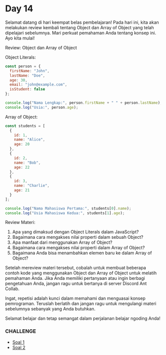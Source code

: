 # Day 14

Selamat datang di hari keempat belas pembelajaran! Pada hari ini, kita akan melakukan review kembali tentang Object dan Array of Object yang telah dipelajari sebelumnya. Mari perkuat pemahaman Anda tentang konsep ini. Ayo kita mulai!

Review: Object dan Array of Object

Object Literals:

```javascript
const person = {
  firstName: "John",
  lastName: "Doe",
  age: 30,
  email: "john@example.com",
  isStudent: false
};

console.log("Nama Lengkap:", person.firstName + " " + person.lastName);
console.log("Usia:", person.age);
```

Array of Object:

```javascript
const students = [
  {
    id: 1,
    name: "Alice",
    age: 20
  },
  {
    id: 2,
    name: "Bob",
    age: 22
  },
  {
    id: 3,
    name: "Charlie",
    age: 21
  }
];

console.log("Nama Mahasiswa Pertama:", students[0].name);
console.log("Usia Mahasiswa Kedua:", students[1].age);
```

Review Materi:

1. Apa yang dimaksud dengan Object Literals dalam JavaScript?
2. Bagaimana cara mengakses nilai properti dalam sebuah Object?
3. Apa manfaat dari menggunakan Array of Object?
4. Bagaimana cara mengakses nilai properti dalam Array of Object?
5. Bagaimana Anda bisa menambahkan elemen baru ke dalam Array of Object?

Setelah mereview materi tersebut, cobalah untuk membuat beberapa contoh kode yang menggunakan Object dan Array of Object untuk melatih pemahaman Anda. Jika Anda memiliki pertanyaan atau ingin berbagi pengetahuan Anda, jangan ragu untuk bertanya di server Discord Ant Collab.

Ingat, repetisi adalah kunci dalam memahami dan menguasai konsep pemrograman. Teruslah berlatih dan jangan ragu untuk mengulangi materi sebelumnya sebanyak yang Anda butuhkan.

Selamat belajar dan tetap semangat dalam perjalanan belajar ngoding Anda!

### CHALLENGE

* [Soal 1](/day14/soal1.md)
* [Soal 2](/day14/soal2.md)